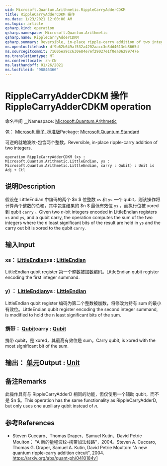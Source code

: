 ```yaml
---
uid: Microsoft.Quantum.Arithmetic.RippleCarryAdderCDKM
title: RippleCarryAdderCDKM 操作
ms.date: 1/23/2021 12:00:00 AM
ms.topic: article
qsharp.kind: operation
qsharp.namespace: Microsoft.Quantum.Arithmetic
qsharp.name: RippleCarryAdderCDKM
qsharp.summary: Reversible, in-place ripple-carry addition of two integers.
ms.openlocfilehash: df9b62b649af532a4202aacc3e8dd4613eb8665d
ms.sourcegitcommit: 71605ea9cc630e84e7ef29027e1f0ea06299747e
ms.translationtype: MT
ms.contentlocale: zh-CN
ms.lasthandoff: 01/26/2021
ms.locfileid: "98846366"
---
```

# <a name="ripplecarryaddercdkm-operation"></a><span data-ttu-id="63ff6-102">RippleCarryAdderCDKM 操作</span><span class="sxs-lookup"><span data-stu-id="63ff6-102">RippleCarryAdderCDKM operation</span></span>

<span data-ttu-id="63ff6-103">命名空间 [：](xref:Microsoft.Quantum.Arithmetic)</span><span class="sxs-lookup"><span data-stu-id="63ff6-103">Namespace: [Microsoft.Quantum.Arithmetic](xref:Microsoft.Quantum.Arithmetic)</span></span>

<span data-ttu-id="63ff6-104">包： [Microsoft 量子. 标准版](https://nuget.org/packages/Microsoft.Quantum.Standard)</span><span class="sxs-lookup"><span data-stu-id="63ff6-104">Package: [Microsoft.Quantum.Standard](https://nuget.org/packages/Microsoft.Quantum.Standard)</span></span>


<span data-ttu-id="63ff6-105">可逆的就地波纹-包含两个整数。</span><span class="sxs-lookup"><span data-stu-id="63ff6-105">Reversible, in-place ripple-carry addition of two integers.</span></span>

```qsharp
operation RippleCarryAdderCDKM (xs : Microsoft.Quantum.Arithmetic.LittleEndian, ys : Microsoft.Quantum.Arithmetic.LittleEndian, carry : Qubit) : Unit is Adj + Ctl
```


## <a name="description"></a><span data-ttu-id="63ff6-106">说明</span><span class="sxs-lookup"><span data-stu-id="63ff6-106">Description</span></span>

<span data-ttu-id="63ff6-107">假设在 LittleEndian 中编码的两个 $n $ 位整数 `xs` 和 `ys` 一个 qubit，则该操作将计算两个整数的总和，其中包含结果的 $n $ 最低有效位 `ys` ，而执行位被 xored 到 qubit `carry` 。</span><span class="sxs-lookup"><span data-stu-id="63ff6-107">Given two $n$-bit integers encoded in LittleEndian registers `xs` and `ys`, and a qubit carry, the operation computes the sum of the two integers where the $n$ least significant bits of the result are held in `ys` and the carry out bit is xored to the qubit `carry`.</span></span>

## <a name="input"></a><span data-ttu-id="63ff6-108">输入</span><span class="sxs-lookup"><span data-stu-id="63ff6-108">Input</span></span>

### <a name="xs--littleendian"></a><span data-ttu-id="63ff6-109">xs： [LittleEndian](xref:Microsoft.Quantum.Arithmetic.LittleEndian)</span><span class="sxs-lookup"><span data-stu-id="63ff6-109">xs : [LittleEndian](xref:Microsoft.Quantum.Arithmetic.LittleEndian)</span></span>

<span data-ttu-id="63ff6-110">LittleEndian qubit register 第一个整数被加数编码。</span><span class="sxs-lookup"><span data-stu-id="63ff6-110">LittleEndian qubit register encoding the first integer summand.</span></span>


### <a name="ys--littleendian"></a><span data-ttu-id="63ff6-111">y) ： [LittleEndian](xref:Microsoft.Quantum.Arithmetic.LittleEndian)</span><span class="sxs-lookup"><span data-stu-id="63ff6-111">ys : [LittleEndian](xref:Microsoft.Quantum.Arithmetic.LittleEndian)</span></span>

<span data-ttu-id="63ff6-112">LittleEndian qubit register 编码为第二个整数被加数，将修改为持有 sum 的最小有效位。</span><span class="sxs-lookup"><span data-stu-id="63ff6-112">LittleEndian qubit register encoding the second integer summand, is modified to hold the n least significant bits of the sum.</span></span>


### <a name="carry--qubit"></a><span data-ttu-id="63ff6-113">携带： [Qubit](xref:microsoft.quantum.lang-ref.qubit)</span><span class="sxs-lookup"><span data-stu-id="63ff6-113">carry : [Qubit](xref:microsoft.quantum.lang-ref.qubit)</span></span>

<span data-ttu-id="63ff6-114">携带 qubit，是 xored，其最高有效位是 sum。</span><span class="sxs-lookup"><span data-stu-id="63ff6-114">Carry qubit, is xored with the most significant bit of the sum.</span></span>



## <a name="output--unit"></a><span data-ttu-id="63ff6-115">输出： [单元](xref:microsoft.quantum.lang-ref.unit)</span><span class="sxs-lookup"><span data-stu-id="63ff6-115">Output : [Unit](xref:microsoft.quantum.lang-ref.unit)</span></span>



## <a name="remarks"></a><span data-ttu-id="63ff6-116">备注</span><span class="sxs-lookup"><span data-stu-id="63ff6-116">Remarks</span></span>

<span data-ttu-id="63ff6-117">此操作具有与 RippleCarryAdderD 相同的功能，但仅使用一个辅助 qubit，而不是 $n $。</span><span class="sxs-lookup"><span data-stu-id="63ff6-117">This operation has the same functionality as RippleCarryAdderD, but only uses one auxiliary qubit instead of $n$.</span></span>

## <a name="references"></a><span data-ttu-id="63ff6-118">参考</span><span class="sxs-lookup"><span data-stu-id="63ff6-118">References</span></span>

- <span data-ttu-id="63ff6-119">Steven Cuccaro、Thomas Draper、Samuel Kutin、David Petrie Moulton： "A 新的量程波纹-携带加法线路"，2004。</span><span class="sxs-lookup"><span data-stu-id="63ff6-119">Steven A. Cuccaro, Thomas G. Draper, Samuel A. Kutin, David Petrie Moulton: "A new quantum ripple-carry addition circuit", 2004.</span></span>
  https://arxiv.org/abs/quant-ph/0410184v1